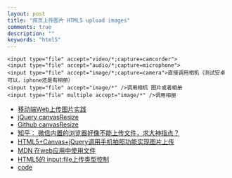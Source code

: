 ```yaml
---
layout: post
title: "网页上传图片 HTML5 upload images"
comments: true
description: ""
keywords: "html5"
---
```



    <input type="file" accept="video/*;capture=camcorder">
    <input type="file" accept="audio/*;capture=microphone">
    <input type="file" accept="image/*;capture=camera">直接调用相机（测试安卓可以，iphone还是有相册）
    <input type="file" accept="image/*" />调用相机 图片或者相册
    <input type="file" multiple accept="image/*" />调用相册

- [移动端Web上传图片实践](https://github.com/xiangpaopao/blog/issues/7)
- [jQuery canvasResize](http://gokercebeci.com/dev/canvasresize)
- [Github canvasResize](https://github.com/gokercebeci/canvasResize)
- [知乎： 微信内置的浏览器好像不能上传文件，求大神指点？](http://www.zhihu.com/question/21452742)
- [HTML5+Canvas+jQuery调用手机拍照功能实现图片上传](http://blog.csdn.net/hu1991die/article/details/40585581)
- [MDN 在web应用中使用文件](https://developer.mozilla.org/zh-CN/docs/Using_files_from_web_applications)
- [HTML5的 input:file上传类型控制](http://www.haorooms.com/post/input_file_leixing)
- [code](https://code.csdn.net/snippets/500737)